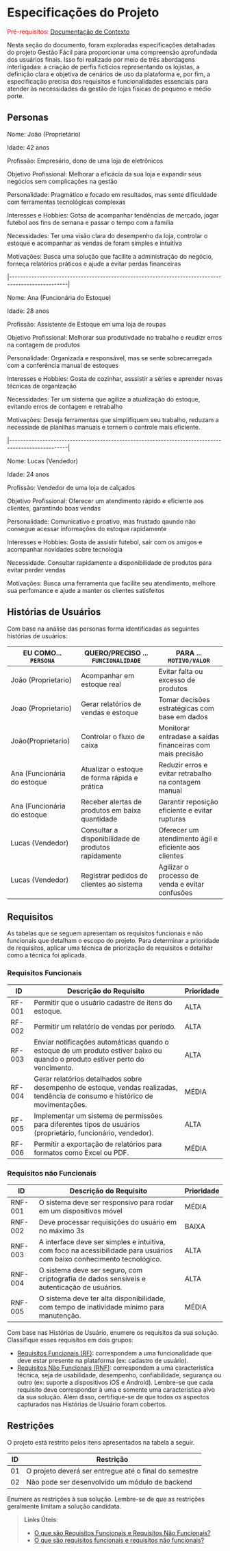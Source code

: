 # Especificações do Projeto

<span style="color:red">Pré-requisitos: <a href="01-Documentação de Contexto.md"> Documentação de Contexto</a></span>

Nesta seção do documento, foram exploradas especificações detalhadas do projeto Gestão Fácil para proporcionar uma compreensão aprofundada dos usuários finais. Isso foi realizado por meio de três abordagens interligadas: a criação de perfis fictícios representando os lojistas, a definição clara e objetiva de cenários de uso da plataforma e, por fim, a especificação precisa dos requisitos e funcionalidades essenciais para atender às necessidades da gestão de lojas físicas de pequeno e médio porte.

## Personas

Nome: João (Proprietário)

Idade: 42 anos

Profissão: Empresário, dono de uma loja de eletrônicos

Objetivo Profissional: Melhorar a eficácia da sua loja e expandir seus negócios sem complicações na gestão

Personalidade: Pragmático e focado em resultados, mas sente dificuldade com ferramentas tecnológicas complexas

Interesses e Hobbies: Gotsa de acompanhar tendências de mercado, jogar futebol aos fins de semana e passar o tempo com a familia

Necessidades: Ter uma visão clara do desempenho da loja, controlar o estoque e acompanhar as vendas de foram simples e intuitiva

Motivações: Busca uma solução que facilite a administração do negócio, forneça relatórios práticos e ajude a evitar perdas financeiras


|---------------------------------------------------------------------------------------------------|

Nome: Ana (Funcionária do Estoque)

Idade: 28 anos

Profissão: Assistente de Estoque em uma loja de roupas

Objetivo Profissional: Melhorar sua produtivdade no trabalho e reudizr erros na contagem de produtos

Personalidade: Organizada e responsável, mas se sente sobrecarregada com a conferência manual de estoques

Interesses e Hobbies: Gosta de cozinhar, asssistir a séries e aprender novas técnicas de organização

Necessidades: Ter um sistema que agilize a atualização do estoque, evitando erros de contagem e retrabalho

Motivações: Deseja ferramentas que simplifiquem seu trabalho, reduzam a necessiade de planilhas manuais e tornem o controle mais eficiente.


|---------------------------------------------------------------------------------------------------|

Nome: Lucas (Vendedor)

Idade: 24 anos

Profissão: Vendedor de uma loja de calçados

Objetivo Profissional: Oferecer um atendimento rápido e eficiente aos clientes, garantindo boas vendas

Personalidade: Comunicativo e proativo, mas frustado qaundo não consegue acessar informações do estoque rapidamente

Interesses e Hobbies: Gosta de assistir futebol, sair com os amigos e acompanhar novidades sobre tecnologia

Necessidade: Consultar rapidamente a disponibilidade de produtos para evitar perder vendas

Motivações: Busca uma ferramenta que facilite seu atendimento, melhore sua perfomance e ajude a manter os clientes satisfeitos

## Histórias de Usuários

Com base na análise das personas forma identificadas as seguintes histórias de usuários:

|EU COMO... `PERSONA`| QUERO/PRECISO ... `FUNCIONALIDADE` |PARA ... `MOTIVO/VALOR`                 |
|--------------------|------------------------------------|----------------------------------------|
|João (Proprietario) | Acompanhar em estoque real         | Evitar falta ou excesso de produtos    |
|Joao (Proprietario) | Gerar relatórios de vendas e estoque| Tomar decisões estratégicas com base em dados|
|João(Proprietario)  | Controlar o fluxo de caixa          |   Monitorar entradase a saídas financeiras com mais precisão |
|Ana (Funcionária do estoque | Atualizar o estoque de forma rápida e prática| Reduzir erros e evitar retrabalho na contagem manual |
|Ana (Funcionária do estoque | Receber alertas de produtos em baixa quantidade | Garantir reposição eficiente e evitar rupturas|
|Lucas (Vendedor) | Consultar a disponibilidade de produtos rapidamente | Oferecer um atendimento ágil e eficiente aos clientes |
|Lucas (Vendedor) | Registrar pedidos de clientes ao sistema | Agilizar o processo de venda e evitar confusões|

## Requisitos

As tabelas que se seguem apresentam os requisitos funcionais e não funcionais que detalham o escopo do projeto. Para determinar a prioridade de requisitos, aplicar uma técnica de priorização de requisitos e detalhar como a técnica foi aplicada.

### Requisitos Funcionais

|ID    | Descrição do Requisito  | Prioridade |
|------|-----------------------------------------|----|
|RF-001| Permitir que o usuário cadastre de itens do estoque. | ALTA | 
|RF-002| Permitir um relatório de vendas por período. | ALTA |
|RF-003|	Enviar notificações automáticas quando o estoque de um produto estiver baixo ou quando o produto estiver perto do vencimento. | ALTA | 
|RF-004|	Gerar relatórios detalhados sobre desempenho de estoque, vendas realizadas, tendência de consumo e histórico de movimentações.	| MÉDIA |
|RF-005|	Implementar um sistema de permissões para diferentes tipos de usuários (proprietário, funcionário, vendedor). | ALTA | 
|RF-006|	Permitir a exportação de relatórios para formatos como Excel ou PDF.	| MÉDIA |


### Requisitos não Funcionais

|ID     | Descrição do Requisito  |Prioridade |
|-------|-------------------------|----|
|RNF-001| O sistema deve ser responsivo para rodar em um dispositivos móvel | MÉDIA | 
|RNF-002| Deve processar requisições do usuário em no máximo 3s |  BAIXA | 
|RNF-003|	A interface deve ser simples e intuitiva, com foco na acessibilidade para usuários com baixo conhecimento tecnológico. | ALTA | 
|RNF-004|	O sistema deve ser seguro, com criptografia de dados sensíveis e autenticação de usuários. | ALTA | 
|RNF-005|	O sistema deve ter alta disponibilidade, com tempo de inatividade mínimo para manutenção.	| MÉDIA |

Com base nas Histórias de Usuário, enumere os requisitos da sua solução. Classifique esses requisitos em dois grupos:

- [Requisitos Funcionais
 (RF)](https://pt.wikipedia.org/wiki/Requisito_funcional):
 correspondem a uma funcionalidade que deve estar presente na
  plataforma (ex: cadastro de usuário).
- [Requisitos Não Funcionais
  (RNF)](https://pt.wikipedia.org/wiki/Requisito_n%C3%A3o_funcional):
  correspondem a uma característica técnica, seja de usabilidade,
  desempenho, confiabilidade, segurança ou outro (ex: suporte a
  dispositivos iOS e Android).
Lembre-se que cada requisito deve corresponder à uma e somente uma
característica alvo da sua solução. Além disso, certifique-se de que
todos os aspectos capturados nas Histórias de Usuário foram cobertos.

## Restrições

O projeto está restrito pelos itens apresentados na tabela a seguir.

|ID| Restrição                                             |
|--|-------------------------------------------------------|
|01| O projeto deverá ser entregue até o final do semestre |
|02| Não pode ser desenvolvido um módulo de backend        |

Enumere as restrições à sua solução. Lembre-se de que as restrições geralmente limitam a solução candidata.

> **Links Úteis**:
> - [O que são Requisitos Funcionais e Requisitos Não Funcionais?](https://codificar.com.br/requisitos-funcionais-nao-funcionais/)
> - [O que são requisitos funcionais e requisitos não funcionais?](https://analisederequisitos.com.br/requisitos-funcionais-e-requisitos-nao-funcionais-o-que-sao/)
